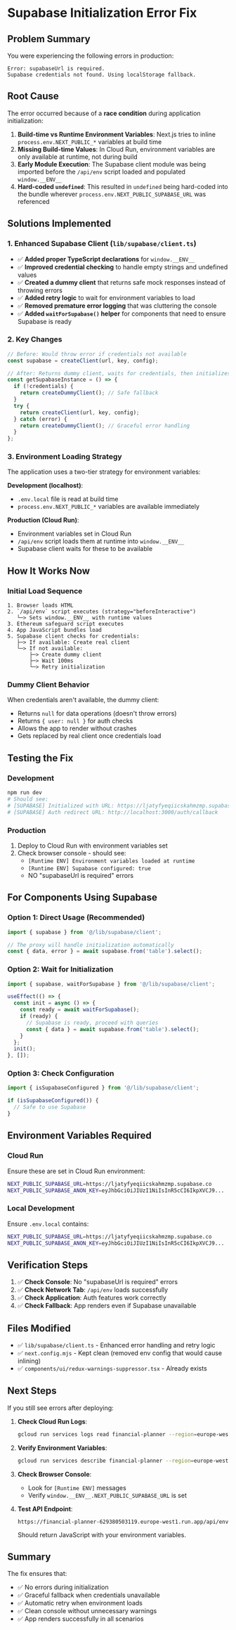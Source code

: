 # Supabase Initialization Error Fix

## Problem Summary

You were experiencing the following errors in production:

```
Error: supabaseUrl is required.
Supabase credentials not found. Using localStorage fallback.
```

## Root Cause

The error occurred because of a **race condition** during application initialization:

1. **Build-time vs Runtime Environment Variables**: Next.js tries to inline `process.env.NEXT_PUBLIC_*` variables at build time
2. **Missing Build-time Values**: In Cloud Run, environment variables are only available at runtime, not during build
3. **Early Module Execution**: The Supabase client module was being imported before the `/api/env` script loaded and populated `window.__ENV__`
4. **Hard-coded `undefined`**: This resulted in `undefined` being hard-coded into the bundle wherever `process.env.NEXT_PUBLIC_SUPABASE_URL` was referenced

## Solutions Implemented

### 1. Enhanced Supabase Client (`lib/supabase/client.ts`)

- ✅ **Added proper TypeScript declarations** for `window.__ENV__`
- ✅ **Improved credential checking** to handle empty strings and undefined values
- ✅ **Created a dummy client** that returns safe mock responses instead of throwing errors
- ✅ **Added retry logic** to wait for environment variables to load
- ✅ **Removed premature error logging** that was cluttering the console
- ✅ **Added `waitForSupabase()` helper** for components that need to ensure Supabase is ready

### 2. Key Changes

```typescript
// Before: Would throw error if credentials not available
const supabase = createClient(url, key, config);

// After: Returns dummy client, waits for credentials, then initializes
const getSupabaseInstance = () => {
  if (!credentials) {
    return createDummyClient(); // Safe fallback
  }
  try {
    return createClient(url, key, config);
  } catch (error) {
    return createDummyClient(); // Graceful error handling
  }
};
```

### 3. Environment Loading Strategy

The application uses a two-tier strategy for environment variables:

**Development (localhost)**:
- `.env.local` file is read at build time
- `process.env.NEXT_PUBLIC_*` variables are available immediately

**Production (Cloud Run)**:
- Environment variables set in Cloud Run
- `/api/env` script loads them at runtime into `window.__ENV__`
- Supabase client waits for these to be available

## How It Works Now

### Initial Load Sequence

```
1. Browser loads HTML
2. `/api/env` script executes (strategy="beforeInteractive")
   └─> Sets window.__ENV__ with runtime values
3. Ethereum safeguard script executes
4. App JavaScript bundles load
5. Supabase client checks for credentials:
   ├─> If available: Create real client
   └─> If not available: 
       ├─> Create dummy client
       ├─> Wait 100ms
       └─> Retry initialization
```

### Dummy Client Behavior

When credentials aren't available, the dummy client:
- Returns `null` for data operations (doesn't throw errors)
- Returns `{ user: null }` for auth checks
- Allows the app to render without crashes
- Gets replaced by real client once credentials load

## Testing the Fix

### Development
```bash
npm run dev
# Should see:
# [SUPABASE] Initialized with URL: https://ljatyfyeqiicskahmzmp.supabase.co
# [SUPABASE] Auth redirect URL: http://localhost:3000/auth/callback
```

### Production
1. Deploy to Cloud Run with environment variables set
2. Check browser console - should see:
   - `[Runtime ENV] Environment variables loaded at runtime`
   - `[Runtime ENV] Supabase configured: true`
   - NO "supabaseUrl is required" errors

## For Components Using Supabase

### Option 1: Direct Usage (Recommended)
```typescript
import { supabase } from '@/lib/supabase/client';

// The proxy will handle initialization automatically
const { data, error } = await supabase.from('table').select();
```

### Option 2: Wait for Initialization
```typescript
import { supabase, waitForSupabase } from '@/lib/supabase/client';

useEffect(() => {
  const init = async () => {
    const ready = await waitForSupabase();
    if (ready) {
      // Supabase is ready, proceed with queries
      const { data } = await supabase.from('table').select();
    }
  };
  init();
}, []);
```

### Option 3: Check Configuration
```typescript
import { isSupabaseConfigured } from '@/lib/supabase/client';

if (isSupabaseConfigured()) {
  // Safe to use Supabase
}
```

## Environment Variables Required

### Cloud Run
Ensure these are set in Cloud Run environment:
```bash
NEXT_PUBLIC_SUPABASE_URL=https://ljatyfyeqiicskahmzmp.supabase.co
NEXT_PUBLIC_SUPABASE_ANON_KEY=eyJhbGciOiJIUzI1NiIsInR5cCI6IkpXVCJ9...
```

### Local Development
Ensure `.env.local` contains:
```bash
NEXT_PUBLIC_SUPABASE_URL=https://ljatyfyeqiicskahmzmp.supabase.co
NEXT_PUBLIC_SUPABASE_ANON_KEY=eyJhbGciOiJIUzI1NiIsInR5cCI6IkpXVCJ9...
```

## Verification Steps

1. ✅ **Check Console**: No "supabaseUrl is required" errors
2. ✅ **Check Network Tab**: `/api/env` loads successfully
3. ✅ **Check Application**: Auth features work correctly
4. ✅ **Check Fallback**: App renders even if Supabase unavailable

## Files Modified

- ✅ `lib/supabase/client.ts` - Enhanced error handling and retry logic
- ✅ `next.config.mjs` - Kept clean (removed env config that would cause inlining)
- ✅ `components/ui/redux-warnings-suppressor.tsx` - Already exists

## Next Steps

If you still see errors after deploying:

1. **Check Cloud Run Logs**:
   ```bash
   gcloud run services logs read financial-planner --region=europe-west1
   ```

2. **Verify Environment Variables**:
   ```bash
   gcloud run services describe financial-planner --region=europe-west1 --format="value(spec.template.spec.containers[0].env)"
   ```

3. **Check Browser Console**:
   - Look for `[Runtime ENV]` messages
   - Verify `window.__ENV__.NEXT_PUBLIC_SUPABASE_URL` is set

4. **Test API Endpoint**:
   ```
   https://financial-planner-629380503119.europe-west1.run.app/api/env
   ```
   Should return JavaScript with your environment variables.

## Summary

The fix ensures that:
- ✅ No errors during initialization
- ✅ Graceful fallback when credentials unavailable
- ✅ Automatic retry when environment loads
- ✅ Clean console without unnecessary warnings
- ✅ App renders successfully in all scenarios
